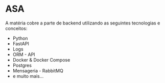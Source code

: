 # ASA

A matéria cobre a parte de backend utilizando as seguintes tecnologias e conceitos:

* Python
* FastAPI
* Logs
* ORM - API
* Docker & Docker Compose
* Postgres
* Mensageria - RabbitMQ
* e muito mais...
